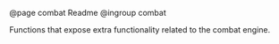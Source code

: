 @page combat Readme
@ingroup combat

Functions that expose extra functionality related to the combat engine.
